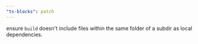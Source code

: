 ```yaml
---
"ts-blocks": patch
---
```


ensure `build` doesn't include files within the same folder of a subdir as local dependencies.
